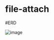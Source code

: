 # file-attach



#ERD

![image](https://user-images.githubusercontent.com/16586926/199536459-6cae37cd-d20d-43a9-bb2c-4f5b63b3fc1b.png)
